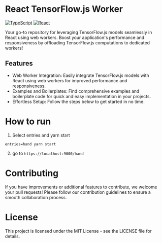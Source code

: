 
# React TensorFlow.js Worker

[![TypeScript](https://img.shields.io/badge/TypeScript-4x-blue?logo=typescript)](https://www.typescriptlang.org/)
[![React](https://img.shields.io/badge/React-18-green?logo=react)](https://reactjs.org/)

Your go-to repository for leveraging TensorFlow.js models seamlessly in React using web workers. Boost your application's performance and responsiveness by offloading TensorFlow.js computations to dedicated workers!

## Features
- Web Worker Integration: Easily integrate TensorFlow.js models with React using web workers for improved performance and responsiveness.
- Examples and Boilerplates: Find comprehensive examples and boilerplate code for quick and easy implementation in your projects.
- Effortless Setup: Follow the steps below to get started in no time.
# How to run

1. Select entries and yarn start

```
entries=hand yarn start
```

2. go to `https://localhost:9000/hand`

# Contributing
If you have improvements or additional features to contribute, we welcome your pull requests! Please follow our contribution guidelines to ensure a smooth collaboration process.

# License
This project is licensed under the MIT License - see the LICENSE file for details.